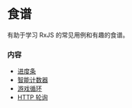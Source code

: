 # 食谱

有助于学习 RxJS 的常见用例和有趣的食谱。

### 内容

* [进度条](progressbar.md)
* [智能计数器](smartcounter.md)
* [游戏循环](gameloop.md)
* [HTTP 轮询](http-polling.md)
